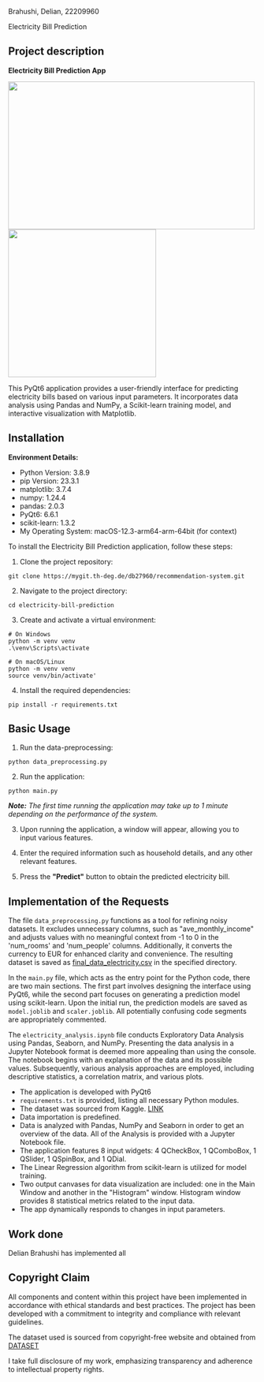 Brahushi, Delian, 22209960

 Electricity Bill Prediction

## Project description



**Electricity Bill Prediction App**

<img src="https://gcdnb.pbrd.co/images/zDCH0ttfWSpo.png?o=1" width="500" height="300" />
<img src="https://gcdnb.pbrd.co/images/jc3Mg5xywSCC.png?o=1" width="300" height="300" />

This PyQt6 application provides a user-friendly interface for predicting electricity bills based on various input parameters. It incorporates data analysis using Pandas and NumPy, a Scikit-learn training model, and interactive visualization with Matplotlib.


## Installation

**Environment Details:**

- Python Version: 3.8.9
- pip Version: 23.3.1
- matplotlib: 3.7.4
- numpy: 1.24.4
- pandas: 2.0.3
- PyQt6: 6.6.1
- scikit-learn: 1.3.2
- My Operating System: macOS-12.3-arm64-arm-64bit (for context)

To install the Electricity Bill Prediction application, follow these steps:

1. Clone the project repository: 

`git clone https://mygit.th-deg.de/db27960/recommendation-system.git`

2. Navigate to the project directory:

 `cd electricity-bill-prediction`

3. Create and activate a virtual environment:

```
# On Windows
python -m venv venv
.\venv\Scripts\activate

# On macOS/Linux
python -m venv venv
source venv/bin/activate'
```
4. Install the required dependencies:

`pip install -r requirements.txt`


## Basic Usage

1. Run the data-preprocessing:

`python data_preprocessing.py`

2. Run the application:

`python main.py`

_**Note:**_ _The first time running the application may take up to 1 minute depending on the performance of the system._

3. Upon running the application, a window will appear, allowing you to input various features.

4. Enter the required information such as household details, and any other relevant features.

5. Press the **"Predict"** button to obtain the predicted electricity bill.



## Implementation of the Requests

The file `data_preprocessing.py` functions as a tool for refining noisy datasets. It excludes unnecessary columns, such as "ave_monthly_income" and adjusts values with no meaningful context from -1 to 0 in the 'num_rooms' and 'num_people' columns. Additionally, it converts the currency to EUR for enhanced clarity and convenience. The resulting dataset is saved as [final_data_electricity.csv](url) in the specified directory.

In the `main.py` file, which acts as the entry point for the Python code, there are two main sections. The first part involves designing the interface using PyQt6, while the second part focuses on generating a prediction model using scikit-learn. Upon the initial run, the prediction models are saved as `model.joblib` and `scaler.joblib`. All potentially confusing code segments are appropriately commented.

The `electricity_analysis.ipynb` file conducts Exploratory Data Analysis using Pandas, Seaborn, and NumPy. Presenting the data analysis in a Jupyter Notebook format is deemed more appealing than using the console. The notebook begins with an explanation of the data and its possible values. Subsequently, various analysis approaches are employed, including descriptive statistics, a correlation matrix, and various plots.


- The application is developed with PyQt6
- `requirements.txt` is provided, listing all necessary Python modules.
- The dataset was sourced from Kaggle. [LINK](https://www.kaggle.com/datasets/gireeshs/household-monthly-electricity-bill?select=Household+energy+bill+data.csv)
- Data importation is predefined.
- Data is analyzed with Pandas, NumPy and Seaborn in order to get an overview of the data. All of the Analysis is provided with a Jupyter Notebook file.
- The application features 8 input widgets: 4 QCheckBox, 1 QComboBox, 1 QSlider, 1 QSpinBox, and 1 QDial.
- The Linear Regression algorithm from scikit-learn is utilized for model training.
- Two output canvases for data visualization are included: one in the Main Window and another in the "Histogram" window. Histogram window provides 8 statistical metrics related to the input data.
- The app dynamically responds to changes in input parameters.




## Work done

Delian Brahushi has implemented all

## Copyright Claim

All components and content within this project have been implemented in accordance with ethical standards and best practices. The project has been developed with a commitment to integrity and compliance with relevant guidelines.

The dataset used is sourced from copyright-free website and obtained from [DATASET](https://www.kaggle.com/datasets/gireeshs/household-monthly-electricity-bill?select=Household+energy+bill+data.csv)

I take full disclosure of my work, emphasizing transparency and adherence to intellectual property rights.



